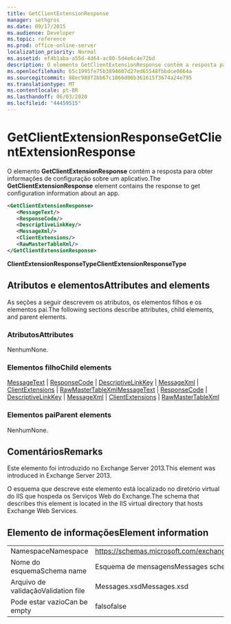 ```yaml
---
title: GetClientExtensionResponse
manager: sethgros
ms.date: 09/17/2015
ms.audience: Developer
ms.topic: reference
ms.prod: office-online-server
localization_priority: Normal
ms.assetid: ef4b1aba-a55d-4d64-ac80-5d4e6c4e72bd
description: O elemento GetClientExtensionResponse contém a resposta para obter informações de configuração sobre um aplicativo.
ms.openlocfilehash: 65c1995fe75b3894607d27ed65548fbbdce0664a
ms.sourcegitcommit: 88ec988f2bb67c1866d06b361615f3674a24e795
ms.translationtype: MT
ms.contentlocale: pt-BR
ms.lasthandoff: 06/03/2020
ms.locfileid: "44459515"
---
```

# <a name="getclientextensionresponse"></a><span data-ttu-id="5c1e6-103">GetClientExtensionResponse</span><span class="sxs-lookup"><span data-stu-id="5c1e6-103">GetClientExtensionResponse</span></span>

<span data-ttu-id="5c1e6-104">O elemento **GetClientExtensionResponse** contém a resposta para obter informações de configuração sobre um aplicativo.</span><span class="sxs-lookup"><span data-stu-id="5c1e6-104">The **GetClientExtensionResponse** element contains the response to get configuration information about an app.</span></span> 
  
```XML
<GetClientExtensionResponse>
   <MessageText/>
   <ResponseCode/>
   <DescriptiveLinkKey/>
   <MessageXml/>
   <ClientExtensions/>
   <RawMasterTableXml/>
</GetClientExtensionResponse>
```

 <span data-ttu-id="5c1e6-105">**ClientExtensionResponseType**</span><span class="sxs-lookup"><span data-stu-id="5c1e6-105">**ClientExtensionResponseType**</span></span>
## <a name="attributes-and-elements"></a><span data-ttu-id="5c1e6-106">Atributos e elementos</span><span class="sxs-lookup"><span data-stu-id="5c1e6-106">Attributes and elements</span></span>

<span data-ttu-id="5c1e6-107">As seções a seguir descrevem os atributos, os elementos filhos e os elementos pai.</span><span class="sxs-lookup"><span data-stu-id="5c1e6-107">The following sections describe attributes, child elements, and parent elements.</span></span>
  
### <a name="attributes"></a><span data-ttu-id="5c1e6-108">Atributos</span><span class="sxs-lookup"><span data-stu-id="5c1e6-108">Attributes</span></span>

<span data-ttu-id="5c1e6-109">Nenhum</span><span class="sxs-lookup"><span data-stu-id="5c1e6-109">None.</span></span>
  
### <a name="child-elements"></a><span data-ttu-id="5c1e6-110">Elementos filho</span><span class="sxs-lookup"><span data-stu-id="5c1e6-110">Child elements</span></span>

<span data-ttu-id="5c1e6-111">[MessageText](messagetext.md)  |  [ResponseCode](responsecode.md)  |  [DescriptiveLinkKey](descriptivelinkkey.md)  |  [MessageXml](messagexml.md)  |  [ClientExtensions](clientextensions.md)  |  [RawMasterTableXml](rawmastertablexml.md)</span><span class="sxs-lookup"><span data-stu-id="5c1e6-111">[MessageText](messagetext.md) | [ResponseCode](responsecode.md) | [DescriptiveLinkKey](descriptivelinkkey.md) | [MessageXml](messagexml.md) | [ClientExtensions](clientextensions.md) | [RawMasterTableXml](rawmastertablexml.md)</span></span>
  
### <a name="parent-elements"></a><span data-ttu-id="5c1e6-112">Elementos pai</span><span class="sxs-lookup"><span data-stu-id="5c1e6-112">Parent elements</span></span>

<span data-ttu-id="5c1e6-113">Nenhum</span><span class="sxs-lookup"><span data-stu-id="5c1e6-113">None.</span></span>
  
## <a name="remarks"></a><span data-ttu-id="5c1e6-114">Comentários</span><span class="sxs-lookup"><span data-stu-id="5c1e6-114">Remarks</span></span>

<span data-ttu-id="5c1e6-115">Este elemento foi introduzido no Exchange Server 2013.</span><span class="sxs-lookup"><span data-stu-id="5c1e6-115">This element was introduced in Exchange Server 2013.</span></span>
  
<span data-ttu-id="5c1e6-116">O esquema que descreve este elemento está localizado no diretório virtual do IIS que hospeda os Serviços Web do Exchange.</span><span class="sxs-lookup"><span data-stu-id="5c1e6-116">The schema that describes this element is located in the IIS virtual directory that hosts Exchange Web Services.</span></span>
  
## <a name="element-information"></a><span data-ttu-id="5c1e6-117">Elemento de informações</span><span class="sxs-lookup"><span data-stu-id="5c1e6-117">Element information</span></span>

|||
|:-----|:-----|
|<span data-ttu-id="5c1e6-118">Namespace</span><span class="sxs-lookup"><span data-stu-id="5c1e6-118">Namespace</span></span>  <br/> |https://schemas.microsoft.com/exchange/services/2006/messages  <br/> |
|<span data-ttu-id="5c1e6-119">Nome do esquema</span><span class="sxs-lookup"><span data-stu-id="5c1e6-119">Schema name</span></span>  <br/> |<span data-ttu-id="5c1e6-120">Esquema de mensagens</span><span class="sxs-lookup"><span data-stu-id="5c1e6-120">Messages schema</span></span>  <br/> |
|<span data-ttu-id="5c1e6-121">Arquivo de validação</span><span class="sxs-lookup"><span data-stu-id="5c1e6-121">Validation file</span></span>  <br/> |<span data-ttu-id="5c1e6-122">Messages.xsd</span><span class="sxs-lookup"><span data-stu-id="5c1e6-122">Messages.xsd</span></span>  <br/> |
|<span data-ttu-id="5c1e6-123">Pode estar vazio</span><span class="sxs-lookup"><span data-stu-id="5c1e6-123">Can be empty</span></span>  <br/> |<span data-ttu-id="5c1e6-124">falso</span><span class="sxs-lookup"><span data-stu-id="5c1e6-124">false</span></span>  <br/> |
   

